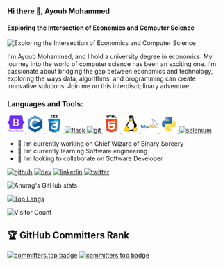 ### Hi there 👋, Ayoub Mohammed
#### Exploring the Intersection of Economics and Computer Science
![Exploring the Intersection of Economics and Computer Science](https://tumindo.com/wp-content/uploads/2022/04/Motherboard.jpg)

I'm Ayoub Mohammed, and I hold a university degree in economics. My journey into the world of computer science has been an exciting one. I'm passionate about bridging the gap between economics and technology, exploring the ways data, algorithms, and programming can create innovative solutions. Join me on this interdisciplinary adventure!.


<h3 align="left">Languages and Tools:</h3>
<p align="left"> <a href="https://getbootstrap.com" target="_blank" rel="noreferrer"> <img src="https://raw.githubusercontent.com/devicons/devicon/master/icons/bootstrap/bootstrap-plain-wordmark.svg" alt="bootstrap" width="40" height="40"/> </a> <a href="https://www.cprogramming.com/" target="_blank" rel="noreferrer"> <img src="https://raw.githubusercontent.com/devicons/devicon/master/icons/c/c-original.svg" alt="c" width="40" height="40"/> </a> <a href="https://www.w3schools.com/css/" target="_blank" rel="noreferrer"> <img src="https://raw.githubusercontent.com/devicons/devicon/master/icons/css3/css3-original-wordmark.svg" alt="css3" width="40" height="40"/> </a> <a href="https://flask.palletsprojects.com/" target="_blank" rel="noreferrer"> <img src="https://www.vectorlogo.zone/logos/pocoo_flask/pocoo_flask-icon.svg" alt="flask" width="40" height="40"/> </a> <a href="https://git-scm.com/" target="_blank" rel="noreferrer"> <img src="https://www.vectorlogo.zone/logos/git-scm/git-scm-icon.svg" alt="git" width="40" height="40"/> </a> <a href="https://www.w3.org/html/" target="_blank" rel="noreferrer"> <img src="https://raw.githubusercontent.com/devicons/devicon/master/icons/html5/html5-original-wordmark.svg" alt="html5" width="40" height="40"/> </a> <a href="https://www.linux.org/" target="_blank" rel="noreferrer"> <img src="https://raw.githubusercontent.com/devicons/devicon/master/icons/linux/linux-original.svg" alt="linux" width="40" height="40"/> </a> <a href="https://www.mysql.com/" target="_blank" rel="noreferrer"> <img src="https://raw.githubusercontent.com/devicons/devicon/master/icons/mysql/mysql-original-wordmark.svg" alt="mysql" width="40" height="40"/> </a> <a href="https://www.python.org" target="_blank" rel="noreferrer"> <img src="https://raw.githubusercontent.com/devicons/devicon/master/icons/python/python-original.svg" alt="python" width="40" height="40"/> </a> <a href="https://www.selenium.dev" target="_blank" rel="noreferrer"> <img src="https://raw.githubusercontent.com/detain/svg-logos/780f25886640cef088af994181646db2f6b1a3f8/svg/selenium-logo.svg" alt="selenium" width="40" height="40"/> </a> </p>



- 🔭 I’m currently working on Chief Wizard of Binary Sorcery 
- 🌱 I’m currently learning Software engineering 
- 👯 I’m looking to collaborate on Software Developer 


[<img src='https://cdn.jsdelivr.net/npm/simple-icons@3.0.1/icons/github.svg' alt='github' height='40'>](https://github.com/https://github.com/ayoub22222222)  [<img src='https://cdn.jsdelivr.net/npm/simple-icons@3.0.1/icons/dev-dot-to.svg' alt='dev' height='40'>](https://dev.to/ayoub22222222)  [<img src='https://cdn.jsdelivr.net/npm/simple-icons@3.0.1/icons/linkedin.svg' alt='linkedin' height='40'>](https://www.linkedin.com/in/https://www.linkedin.com/in/mohammed-ayoub-essbai//)  [<img src='https://cdn.jsdelivr.net/npm/simple-icons@3.0.1/icons/twitter.svg' alt='twitter' height='40'>](https://twitter.com/https://twitter.com/ayoub34120329)  

![Anurag's GitHub stats](https://github-readme-stats.vercel.app/api?username=ayoub22222222&show_icons=true&theme=radical)

[![Top Langs](https://github-readme-stats.vercel.app/api/top-langs/?username=ayoub22222222&layout=compact)](https://github.com/anuraghazra/github-readme-stats)

![Visitor Count](https://visitor-badge.laobi.icu/badge?page_id=your_username.your_repo)


## 🏆 GitHub Committers Rank

[![committers.top badge](https://user-badge.committers.top/morocco_public/ayoub22222222.svg)](https://user-badge.committers.top/morocco_public/ayoub22222222)
[![committers.top badge](https://user-badge.committers.top/morocco/ayoub22222222.svg)](https://user-badge.committers.top/morocco/ayoub22222222)
















